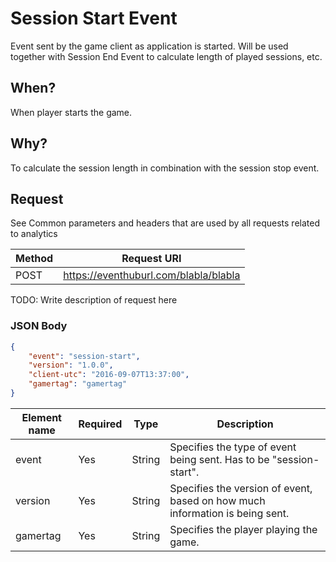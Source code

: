 # Session Start Event

Event sent by the game client as application is started. Will be used together with Session End Event to calculate length of played sessions, etc.

## When?
When player starts the game.

## Why?
To calculate the session length in combination with the session stop event. 



## Request

See Common parameters and headers that are used by all requests related to analytics

Method  | Request URI
------- | -----------
POST    | https://eventhuburl.com/blabla/blabla

TODO: Write description of request here

### JSON Body
```json
{
    "event": "session-start",
    "version": "1.0.0",
    "client-utc": "2016-09-07T13:37:00",
    "gamertag": "gamertag"
}
```

Element name       | Required | Type   | Description
------------------ | -------- | ------ | -----------
event              | Yes      | String | Specifies the type of event being sent. Has to be "session-start".
version            | Yes      | String | Specifies the version of event, based on how much information is being sent.
gamertag           | Yes      | String | Specifies the player playing the game.